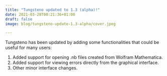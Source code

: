 ```yaml
---
title: "Tungsteno updated to 1.3 (alpha)!"
date: 2021-03-28T00:21:36+01:00
draft: false
image: blog/tungsteno-update-1.3-alpha/cover.jpeg

---
```


Tungsteno has been updated by adding some functionalities that could be useful for many users:
1. Added support for opening .nb files created from Wolfram Mathematica.
2. Added support for viewing errors directly from the graphical interface.
3. Other minor interface changes.